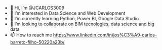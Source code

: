 - 👋 Hi, I’m @JCARLOS3009
- 👀 I’m interested in Data Science and Web Development
- 🌱 I’m currently learning Python, Power BI, Google Data Studio
- 💞️ I’m looking to collaborate on BIM tecnologies, data science and big data
- 📫 How to reach me https://www.linkedin.com/in/jos%C3%A9-carlos-barreto-filho-50220a23b/

<!---
JCARLOS3009/JCARLOS3009 is a ✨ special ✨ repository because its `README.md` (this file) appears on your GitHub profile.
You can click the Preview link to take a look at your changes.
--->
